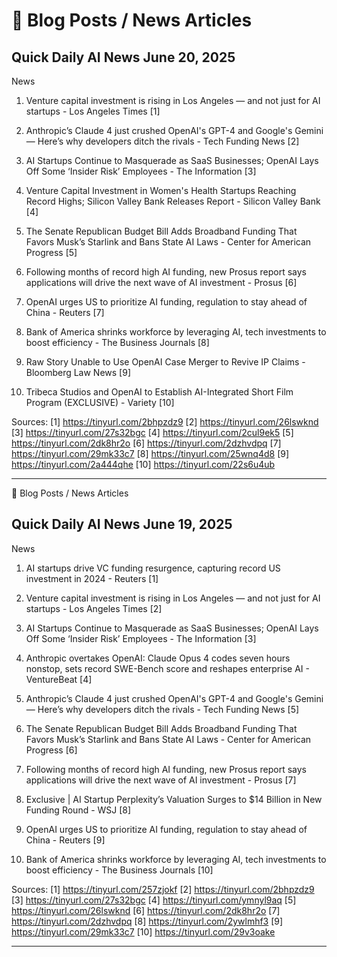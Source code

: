 # 🔗 Blog Posts / News Articles


## Quick Daily AI News June 20, 2025
News

1. Venture capital investment is rising in Los Angeles — and not just for AI startups - Los Angeles Times [1]

2. Anthropic’s Claude 4 just crushed OpenAI's GPT-4 and Google's Gemini — Here’s why developers ditch the rivals - Tech Funding News [2]

3. AI Startups Continue to Masquerade as SaaS Businesses; OpenAI Lays Off Some ‘Insider Risk’ Employees - The Information [3]

4. Venture Capital Investment in Women's Health Startups Reaching Record Highs; Silicon Valley Bank Releases Report - Silicon Valley Bank [4]

5. The Senate Republican Budget Bill Adds Broadband Funding That Favors Musk’s Starlink and Bans State AI Laws - Center for American Progress [5]

6. Following months of record high AI funding, new Prosus report says applications will drive the next wave of AI investment - Prosus [6]

7. OpenAI urges US to prioritize AI funding, regulation to stay ahead of China - Reuters [7]

8. Bank of America shrinks workforce by leveraging AI, tech investments to boost efficiency - The Business Journals [8]

9. Raw Story Unable to Use OpenAI Case Merger to Revive IP Claims - Bloomberg Law News [9]

10. Tribeca Studios and OpenAI to Establish AI-Integrated Short Film Program (EXCLUSIVE) - Variety [10]

Sources:
[1] https://tinyurl.com/2bhpzdz9 [2] https://tinyurl.com/26lswknd [3] https://tinyurl.com/27s32bgc [4] https://tinyurl.com/2cul9ek5 [5] https://tinyurl.com/2dk8hr2o [6] https://tinyurl.com/2dzhvdpq [7] https://tinyurl.com/29mk33c7 [8] https://tinyurl.com/25wnq4d8 [9] https://tinyurl.com/2a444qhe [10] https://tinyurl.com/22s6u4ub

---

🔗 Blog Posts / News Articles


## Quick Daily AI News June 19, 2025
News

1. AI startups drive VC funding resurgence, capturing record US investment in 2024 - Reuters [1]

2. Venture capital investment is rising in Los Angeles — and not just for AI startups - Los Angeles Times [2]

3. AI Startups Continue to Masquerade as SaaS Businesses; OpenAI Lays Off Some ‘Insider Risk’ Employees - The Information [3]

4. Anthropic overtakes OpenAI: Claude Opus 4 codes seven hours nonstop, sets record SWE-Bench score and reshapes enterprise AI - VentureBeat [4]

5. Anthropic’s Claude 4 just crushed OpenAI's GPT-4 and Google's Gemini — Here’s why developers ditch the rivals - Tech Funding News [5]

6. The Senate Republican Budget Bill Adds Broadband Funding That Favors Musk’s Starlink and Bans State AI Laws - Center for American Progress [6]

7. Following months of record high AI funding, new Prosus report says applications will drive the next wave of AI investment - Prosus [7]

8. Exclusive | AI Startup Perplexity’s Valuation Surges to $14 Billion in New Funding Round - WSJ [8]

9. OpenAI urges US to prioritize AI funding, regulation to stay ahead of China - Reuters [9]

10. Bank of America shrinks workforce by leveraging AI, tech investments to boost efficiency - The Business Journals [10]

Sources:
[1] https://tinyurl.com/257zjokf [2] https://tinyurl.com/2bhpzdz9 [3] https://tinyurl.com/27s32bgc [4] https://tinyurl.com/ymnyl9aq [5] https://tinyurl.com/26lswknd [6] https://tinyurl.com/2dk8hr2o [7] https://tinyurl.com/2dzhvdpq [8] https://tinyurl.com/2ywlmhf3 [9] https://tinyurl.com/29mk33c7 [10] https://tinyurl.com/29v3oake

---